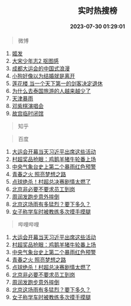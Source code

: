 <div align="center"><h2>实时热搜榜</h2><h4>2023-07-30 01:29:01</h4></div>

> 微博  

1. [姬发](https://s.weibo.com/weibo?q=%E5%A7%AC%E5%8F%91&t=31&band_rank=1&Refer=top)<br />
2. [大宋少年志2 抠图感](https://s.weibo.com/weibo?q=%E5%A4%A7%E5%AE%8B%E5%B0%91%E5%B9%B4%E5%BF%972%20%E6%8A%A0%E5%9B%BE%E6%84%9F&t=31&band_rank=2&Refer=top)<br />
3. [成都大运会的中国式浪漫](https://s.weibo.com/weibo?q=%23%E6%88%90%E9%83%BD%E5%A4%A7%E8%BF%90%E4%BC%9A%E7%9A%84%E4%B8%AD%E5%9B%BD%E5%BC%8F%E6%B5%AA%E6%BC%AB%23&t=31&band_rank=3&Refer=top)<br />
4. [小狗好像以为结婚就是离开](https://s.weibo.com/weibo?q=%23%E5%B0%8F%E7%8B%97%E5%A5%BD%E5%83%8F%E4%BB%A5%E4%B8%BA%E7%BB%93%E5%A9%9A%E5%B0%B1%E6%98%AF%E7%A6%BB%E5%BC%80%23&t=31&band_rank=4&Refer=top)<br />
5. [莲花楼 当一个天下第一的剑客决定退休](https://s.weibo.com/weibo?q=%E8%8E%B2%E8%8A%B1%E6%A5%BC%20%E5%BD%93%E4%B8%80%E4%B8%AA%E5%A4%A9%E4%B8%8B%E7%AC%AC%E4%B8%80%E7%9A%84%E5%89%91%E5%AE%A2%E5%86%B3%E5%AE%9A%E9%80%80%E4%BC%91&t=31&band_rank=5&Refer=top)<br />
6. [为什么去泰国旅游的人越来越少了](https://s.weibo.com/weibo?q=%23%E4%B8%BA%E4%BB%80%E4%B9%88%E5%8E%BB%E6%B3%B0%E5%9B%BD%E6%97%85%E6%B8%B8%E7%9A%84%E4%BA%BA%E8%B6%8A%E6%9D%A5%E8%B6%8A%E5%B0%91%E4%BA%86%23&t=31&band_rank=6&Refer=top)<br />
7. [天津暴雨](https://s.weibo.com/weibo?q=%23%E5%A4%A9%E6%B4%A5%E6%9A%B4%E9%9B%A8%23&t=31&band_rank=7&Refer=top)<br />
8. [邓紫棋演唱会](https://s.weibo.com/weibo?q=%E9%82%93%E7%B4%AB%E6%A3%8B%E6%BC%94%E5%94%B1%E4%BC%9A&t=31&band_rank=8&Refer=top)<br />
9. [故宫临时闭馆](https://s.weibo.com/weibo?q=%23%E6%95%85%E5%AE%AB%E4%B8%B4%E6%97%B6%E9%97%AD%E9%A6%86%23&t=31&band_rank=9&Refer=top)<br />

> 知乎  


> 百度  

1. [大运会开幕当天习近平出席这些活动](https://www.baidu.com/s?wd=%E5%A4%A7%E8%BF%90%E4%BC%9A%E5%BC%80%E5%B9%95%E5%BD%93%E5%A4%A9%E4%B9%A0%E8%BF%91%E5%B9%B3%E5%87%BA%E5%B8%AD%E8%BF%99%E4%BA%9B%E6%B4%BB%E5%8A%A8&sa=fyb_news&rsv_dl=fyb_news)<br />
2. [村超奖品抢眼：鸡鹅羊猪牛轮番上场](https://www.baidu.com/s?wd=%E6%9D%91%E8%B6%85%E5%A5%96%E5%93%81%E6%8A%A2%E7%9C%BC%EF%BC%9A%E9%B8%A1%E9%B9%85%E7%BE%8A%E7%8C%AA%E7%89%9B%E8%BD%AE%E7%95%AA%E4%B8%8A%E5%9C%BA&sa=fyb_news&rsv_dl=fyb_news)<br />
3. [中央气象台史上第二个暴雨红色预警](https://www.baidu.com/s?wd=%E4%B8%AD%E5%A4%AE%E6%B0%94%E8%B1%A1%E5%8F%B0%E5%8F%B2%E4%B8%8A%E7%AC%AC%E4%BA%8C%E4%B8%AA%E6%9A%B4%E9%9B%A8%E7%BA%A2%E8%89%B2%E9%A2%84%E8%AD%A6&sa=fyb_news&rsv_dl=fyb_news)<br />
4. [青春之火 照亮梦想之路](https://www.baidu.com/s?wd=%E9%9D%92%E6%98%A5%E4%B9%8B%E7%81%AB+%E7%85%A7%E4%BA%AE%E6%A2%A6%E6%83%B3%E4%B9%8B%E8%B7%AF&sa=fyb_news&rsv_dl=fyb_news)<br />
5. [点球绝杀！村超总决赛剧情太燃了](https://www.baidu.com/s?wd=%E7%82%B9%E7%90%83%E7%BB%9D%E6%9D%80%EF%BC%81%E6%9D%91%E8%B6%85%E6%80%BB%E5%86%B3%E8%B5%9B%E5%89%A7%E6%83%85%E5%A4%AA%E7%87%83%E4%BA%86&sa=fyb_news&rsv_dl=fyb_news)<br />
6. [北京非必要不要求员工到岗](https://www.baidu.com/s?wd=%E5%8C%97%E4%BA%AC%E9%9D%9E%E5%BF%85%E8%A6%81%E4%B8%8D%E8%A6%81%E6%B1%82%E5%91%98%E5%B7%A5%E5%88%B0%E5%B2%97&sa=fyb_news&rsv_dl=fyb_news)<br />
7. [周润发跑步意外摔倒](https://www.baidu.com/s?wd=%E5%91%A8%E6%B6%A6%E5%8F%91%E8%B7%91%E6%AD%A5%E6%84%8F%E5%A4%96%E6%91%94%E5%80%92&sa=fyb_news&rsv_dl=fyb_news)<br />
8. [北京这场雨有多猛烈？要下多久？](https://www.baidu.com/s?wd=%E5%8C%97%E4%BA%AC%E8%BF%99%E5%9C%BA%E9%9B%A8%E6%9C%89%E5%A4%9A%E7%8C%9B%E7%83%88%EF%BC%9F%E8%A6%81%E4%B8%8B%E5%A4%9A%E4%B9%85%EF%BC%9F&sa=fyb_news&rsv_dl=fyb_news)<br />
9. [女子称学车时被教练多次摸手摸腿](https://www.baidu.com/s?wd=%E5%A5%B3%E5%AD%90%E7%A7%B0%E5%AD%A6%E8%BD%A6%E6%97%B6%E8%A2%AB%E6%95%99%E7%BB%83%E5%A4%9A%E6%AC%A1%E6%91%B8%E6%89%8B%E6%91%B8%E8%85%BF&sa=fyb_news&rsv_dl=fyb_news)<br />

> 哔哩哔哩  

1. [大运会开幕当天习近平出席这些活动](https://www.baidu.com/s?wd=%E5%A4%A7%E8%BF%90%E4%BC%9A%E5%BC%80%E5%B9%95%E5%BD%93%E5%A4%A9%E4%B9%A0%E8%BF%91%E5%B9%B3%E5%87%BA%E5%B8%AD%E8%BF%99%E4%BA%9B%E6%B4%BB%E5%8A%A8&sa=fyb_news&rsv_dl=fyb_news)<br />
2. [村超奖品抢眼：鸡鹅羊猪牛轮番上场](https://www.baidu.com/s?wd=%E6%9D%91%E8%B6%85%E5%A5%96%E5%93%81%E6%8A%A2%E7%9C%BC%EF%BC%9A%E9%B8%A1%E9%B9%85%E7%BE%8A%E7%8C%AA%E7%89%9B%E8%BD%AE%E7%95%AA%E4%B8%8A%E5%9C%BA&sa=fyb_news&rsv_dl=fyb_news)<br />
3. [中央气象台史上第二个暴雨红色预警](https://www.baidu.com/s?wd=%E4%B8%AD%E5%A4%AE%E6%B0%94%E8%B1%A1%E5%8F%B0%E5%8F%B2%E4%B8%8A%E7%AC%AC%E4%BA%8C%E4%B8%AA%E6%9A%B4%E9%9B%A8%E7%BA%A2%E8%89%B2%E9%A2%84%E8%AD%A6&sa=fyb_news&rsv_dl=fyb_news)<br />
4. [青春之火 照亮梦想之路](https://www.baidu.com/s?wd=%E9%9D%92%E6%98%A5%E4%B9%8B%E7%81%AB+%E7%85%A7%E4%BA%AE%E6%A2%A6%E6%83%B3%E4%B9%8B%E8%B7%AF&sa=fyb_news&rsv_dl=fyb_news)<br />
5. [点球绝杀！村超总决赛剧情太燃了](https://www.baidu.com/s?wd=%E7%82%B9%E7%90%83%E7%BB%9D%E6%9D%80%EF%BC%81%E6%9D%91%E8%B6%85%E6%80%BB%E5%86%B3%E8%B5%9B%E5%89%A7%E6%83%85%E5%A4%AA%E7%87%83%E4%BA%86&sa=fyb_news&rsv_dl=fyb_news)<br />
6. [北京非必要不要求员工到岗](https://www.baidu.com/s?wd=%E5%8C%97%E4%BA%AC%E9%9D%9E%E5%BF%85%E8%A6%81%E4%B8%8D%E8%A6%81%E6%B1%82%E5%91%98%E5%B7%A5%E5%88%B0%E5%B2%97&sa=fyb_news&rsv_dl=fyb_news)<br />
7. [周润发跑步意外摔倒](https://www.baidu.com/s?wd=%E5%91%A8%E6%B6%A6%E5%8F%91%E8%B7%91%E6%AD%A5%E6%84%8F%E5%A4%96%E6%91%94%E5%80%92&sa=fyb_news&rsv_dl=fyb_news)<br />
8. [北京这场雨有多猛烈？要下多久？](https://www.baidu.com/s?wd=%E5%8C%97%E4%BA%AC%E8%BF%99%E5%9C%BA%E9%9B%A8%E6%9C%89%E5%A4%9A%E7%8C%9B%E7%83%88%EF%BC%9F%E8%A6%81%E4%B8%8B%E5%A4%9A%E4%B9%85%EF%BC%9F&sa=fyb_news&rsv_dl=fyb_news)<br />
9. [女子称学车时被教练多次摸手摸腿](https://www.baidu.com/s?wd=%E5%A5%B3%E5%AD%90%E7%A7%B0%E5%AD%A6%E8%BD%A6%E6%97%B6%E8%A2%AB%E6%95%99%E7%BB%83%E5%A4%9A%E6%AC%A1%E6%91%B8%E6%89%8B%E6%91%B8%E8%85%BF&sa=fyb_news&rsv_dl=fyb_news)<br />
